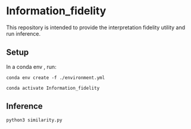 # Information_fidelity

This repository is intended to provide the interpretation fidelity utility and run inference.

## Setup

In a conda env , run:
```
conda env create -f ./environment.yml

conda activate Information_fidelity
```

## Inference

```
python3 similarity.py
```
